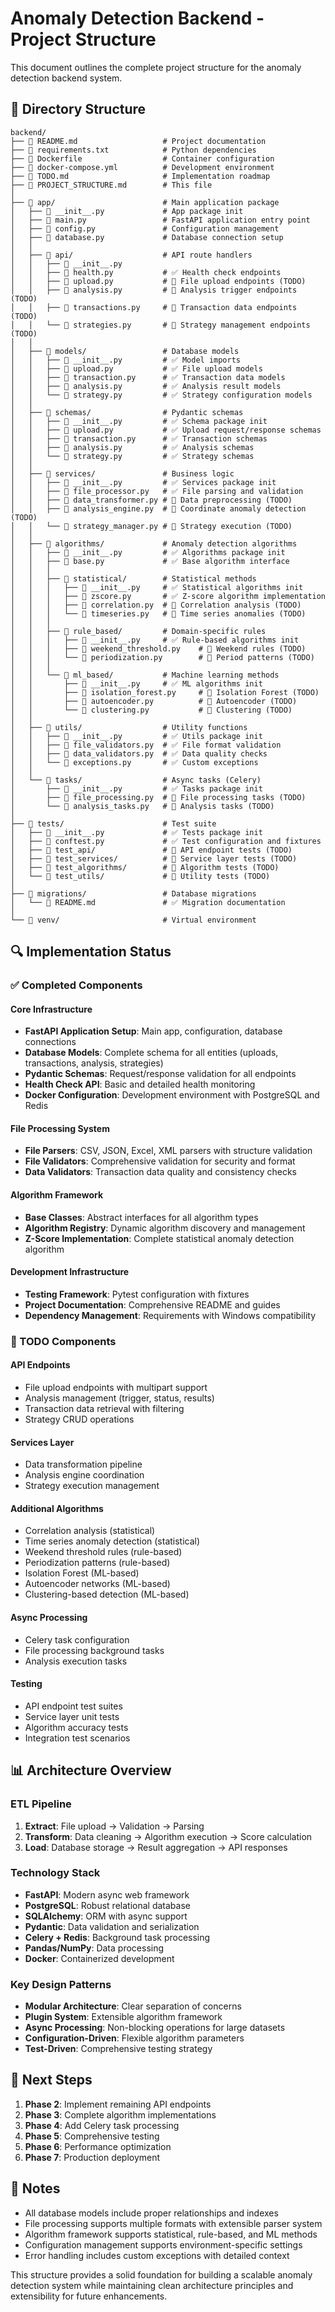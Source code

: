 # Anomaly Detection Backend - Project Structure

This document outlines the complete project structure for the anomaly detection backend system.

## 📁 Directory Structure

```
backend/
├── 📄 README.md                   # Project documentation
├── 📄 requirements.txt            # Python dependencies  
├── 📄 Dockerfile                  # Container configuration
├── 📄 docker-compose.yml          # Development environment
├── 📄 TODO.md                     # Implementation roadmap
├── 📄 PROJECT_STRUCTURE.md        # This file
│
├── 📁 app/                        # Main application package
│   ├── 📄 __init__.py             # App package init
│   ├── 📄 main.py                 # FastAPI application entry point
│   ├── 📄 config.py               # Configuration management
│   ├── 📄 database.py             # Database connection setup
│   │
│   ├── 📁 api/                    # API route handlers
│   │   ├── 📄 __init__.py
│   │   ├── 📄 health.py           # ✅ Health check endpoints
│   │   ├── 📄 upload.py           # 🔄 File upload endpoints (TODO)
│   │   ├── 📄 analysis.py         # 🔄 Analysis trigger endpoints (TODO)
│   │   ├── 📄 transactions.py     # 🔄 Transaction data endpoints (TODO)
│   │   └── 📄 strategies.py       # 🔄 Strategy management endpoints (TODO)
│   │
│   ├── 📁 models/                 # Database models
│   │   ├── 📄 __init__.py         # ✅ Model imports
│   │   ├── 📄 upload.py           # ✅ File upload models
│   │   ├── 📄 transaction.py      # ✅ Transaction data models
│   │   ├── 📄 analysis.py         # ✅ Analysis result models
│   │   └── 📄 strategy.py         # ✅ Strategy configuration models
│   │
│   ├── 📁 schemas/                # Pydantic schemas
│   │   ├── 📄 __init__.py         # ✅ Schema package init
│   │   ├── 📄 upload.py           # ✅ Upload request/response schemas
│   │   ├── 📄 transaction.py      # ✅ Transaction schemas
│   │   ├── 📄 analysis.py         # ✅ Analysis schemas
│   │   └── 📄 strategy.py         # ✅ Strategy schemas
│   │
│   ├── 📁 services/               # Business logic
│   │   ├── 📄 __init__.py         # ✅ Services package init
│   │   ├── 📄 file_processor.py   # ✅ File parsing and validation
│   │   ├── 📄 data_transformer.py # 🔄 Data preprocessing (TODO)
│   │   ├── 📄 analysis_engine.py  # 🔄 Coordinate anomaly detection (TODO)
│   │   └── 📄 strategy_manager.py # 🔄 Strategy execution (TODO)
│   │
│   ├── 📁 algorithms/             # Anomaly detection algorithms
│   │   ├── 📄 __init__.py         # ✅ Algorithms package init
│   │   ├── 📄 base.py             # ✅ Base algorithm interface
│   │   │
│   │   ├── 📁 statistical/        # Statistical methods
│   │   │   ├── 📄 __init__.py     # ✅ Statistical algorithms init
│   │   │   ├── 📄 zscore.py       # ✅ Z-score algorithm implementation
│   │   │   ├── 📄 correlation.py  # 🔄 Correlation analysis (TODO)
│   │   │   └── 📄 timeseries.py   # 🔄 Time series anomalies (TODO)
│   │   │
│   │   ├── 📁 rule_based/         # Domain-specific rules
│   │   │   ├── 📄 __init__.py     # ✅ Rule-based algorithms init
│   │   │   ├── 📄 weekend_threshold.py    # 🔄 Weekend rules (TODO)
│   │   │   └── 📄 periodization.py        # 🔄 Period patterns (TODO)
│   │   │
│   │   └── 📁 ml_based/           # Machine learning methods
│   │       ├── 📄 __init__.py     # ✅ ML algorithms init
│   │       ├── 📄 isolation_forest.py     # 🔄 Isolation Forest (TODO)
│   │       ├── 📄 autoencoder.py          # 🔄 Autoencoder (TODO)
│   │       └── 📄 clustering.py           # 🔄 Clustering (TODO)
│   │
│   ├── 📁 utils/                  # Utility functions
│   │   ├── 📄 __init__.py         # ✅ Utils package init
│   │   ├── 📄 file_validators.py  # ✅ File format validation
│   │   ├── 📄 data_validators.py  # ✅ Data quality checks
│   │   └── 📄 exceptions.py       # ✅ Custom exceptions
│   │
│   └── 📁 tasks/                  # Async tasks (Celery)
│       ├── 📄 __init__.py         # ✅ Tasks package init
│       ├── 📄 file_processing.py  # 🔄 File processing tasks (TODO)
│       └── 📄 analysis_tasks.py   # 🔄 Analysis tasks (TODO)
│
├── 📁 tests/                      # Test suite
│   ├── 📄 __init__.py             # ✅ Tests package init
│   ├── 📄 conftest.py             # ✅ Test configuration and fixtures
│   ├── 📁 test_api/               # 🔄 API endpoint tests (TODO)
│   ├── 📁 test_services/          # 🔄 Service layer tests (TODO)
│   ├── 📁 test_algorithms/        # 🔄 Algorithm tests (TODO)
│   └── 📁 test_utils/             # 🔄 Utility tests (TODO)
│
├── 📁 migrations/                 # Database migrations
│   └── 📄 README.md               # ✅ Migration documentation
│
└── 📁 venv/                       # Virtual environment
```

## 🔍 Implementation Status

### ✅ Completed Components

#### Core Infrastructure
- **FastAPI Application Setup**: Main app, configuration, database connections
- **Database Models**: Complete schema for all entities (uploads, transactions, analysis, strategies)
- **Pydantic Schemas**: Request/response validation for all endpoints
- **Health Check API**: Basic and detailed health monitoring
- **Docker Configuration**: Development environment with PostgreSQL and Redis

#### File Processing System
- **File Parsers**: CSV, JSON, Excel, XML parsers with structure validation
- **File Validators**: Comprehensive validation for security and format
- **Data Validators**: Transaction data quality and consistency checks

#### Algorithm Framework
- **Base Classes**: Abstract interfaces for all algorithm types
- **Algorithm Registry**: Dynamic algorithm discovery and management
- **Z-Score Implementation**: Complete statistical anomaly detection algorithm

#### Development Infrastructure
- **Testing Framework**: Pytest configuration with fixtures
- **Project Documentation**: Comprehensive README and guides
- **Dependency Management**: Requirements with Windows compatibility

### 🔄 TODO Components

#### API Endpoints
- File upload endpoints with multipart support
- Analysis management (trigger, status, results)
- Transaction data retrieval with filtering
- Strategy CRUD operations

#### Services Layer
- Data transformation pipeline
- Analysis engine coordination
- Strategy execution management

#### Additional Algorithms
- Correlation analysis (statistical)
- Time series anomaly detection (statistical)
- Weekend threshold rules (rule-based)
- Periodization patterns (rule-based)
- Isolation Forest (ML-based)
- Autoencoder networks (ML-based)
- Clustering-based detection (ML-based)

#### Async Processing
- Celery task configuration
- File processing background tasks
- Analysis execution tasks

#### Testing
- API endpoint test suites
- Service layer unit tests
- Algorithm accuracy tests
- Integration test scenarios

## 📊 Architecture Overview

### ETL Pipeline
1. **Extract**: File upload → Validation → Parsing
2. **Transform**: Data cleaning → Algorithm execution → Score calculation
3. **Load**: Database storage → Result aggregation → API responses

### Technology Stack
- **FastAPI**: Modern async web framework
- **PostgreSQL**: Robust relational database
- **SQLAlchemy**: ORM with async support
- **Pydantic**: Data validation and serialization
- **Celery + Redis**: Background task processing
- **Pandas/NumPy**: Data processing
- **Docker**: Containerized development

### Key Design Patterns
- **Modular Architecture**: Clear separation of concerns
- **Plugin System**: Extensible algorithm framework
- **Async Processing**: Non-blocking operations for large datasets
- **Configuration-Driven**: Flexible algorithm parameters
- **Test-Driven**: Comprehensive testing strategy

## 🚀 Next Steps

1. **Phase 2**: Implement remaining API endpoints
2. **Phase 3**: Complete algorithm implementations
3. **Phase 4**: Add Celery task processing
4. **Phase 5**: Comprehensive testing
5. **Phase 6**: Performance optimization
6. **Phase 7**: Production deployment

## 📝 Notes

- All database models include proper relationships and indexes
- File processing supports multiple formats with extensible parser system
- Algorithm framework supports statistical, rule-based, and ML methods
- Configuration management supports environment-specific settings
- Error handling includes custom exceptions with detailed context

This structure provides a solid foundation for building a scalable anomaly detection system while maintaining clean architecture principles and extensibility for future enhancements. 
